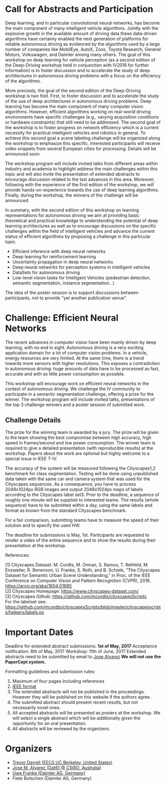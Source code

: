# Call for Abstracts and Participation


Deep learning, and in particular convolutional neural networks, has become the main component of many intelligent vehicle algorithms. Jointly with the explosive growth in the available amount of driving data these data-driven algorithms have certainly enabled the next generation of platforms for reliable autonomous driving as evidenced by the algorithms used by a large number of companies like MobilEye, AutoX, Zoox, Toyota Research, General Motors, Volkswagen, and Daimler among many others. The goal of this workshop on deep learning for vehicle perception (as a second edition of the Deep-Driving workshop held in conjunction with IV2016 for further information) is to foster discussion and to accelerate the study of deep architectures in autonomous driving problems with a focus on the efficiency of the algorithms.

More precisely, the goal of the second edition of the Deep-Driving workshop is two fold. First, to foster discussion and to accelerate the study of the use of deep architectures in autonomous driving problems. Deep learning has become the main component of many computer vision algorithms. However, efficient algorithms working on real-world driving environments have specific challenges (e.g., varying acquisition conditions or hardware constraints) that still need to be addressed. The second goal of the workshop is to foster progress on network efficiency which is a current necessity for practical intelligent vehicles and robotics in general. To achieve this second goal a scene labeling challenge will be organized along the workshop to emphasize this specific. Interested participants will receive video snippets from several European cities for processing. Details will be announced soon.

The workshop program will include invited talks from different areas within industry and academia to highlight address the main challenges within this topic and will also invite the presentation of extended abstracts to encourage discussion related to the last advances in this area. Moreover, following with the experience of the first edition of the workshop, we will provide hands-on-experience towards the use of deep learning algorithms. Finally, during the workshop, the winners of the challenge will be announced.

In summary, with the second edition of this workshop on learning representations for autonomous driving we aim at providing basic theoretical and practical knowledge to understanding the potential of deep learning architectures as well as to encourage discussions on the specific challenges within the field of intelligent vehicles and advance the current status of efficient algorithms by proposing a challenge in this particular topic.

* Efficient inference with deep neural networks
* Deep learning for reinforcement learning
* Uncertainty propagation in deep neural networks
* Deep neural networks for perception systems in intelligent vehicles
* DataSets for autonomous driving
* Low-level vision tasks for Intelligent Vehicles (pedestrian detection, semantic segmentation, instance segmentation...)

The idea of the poster session is to support discussions between participants, not to provide "yet another publication venue".

# Challenge: Efficient Neural Networks

The recent advances in computer vision have been mainly driven by deep learning, with no end in sight. Autonomous driving is a very exciting application domain for a lot of computer vision problems. In a vehicle, energy resources are very limited. At the same time, there is a trend towards more sensors with higher resolutions. This exposes a contradiction in autonomous driving: huge amounts of data have to be processed as fast, accurate and with as little power consumption as possible.

This workshop will encourage work on efficient neural networks in the context of autonomous driving. We challenge the IV community to participate in a semantic segmentation challenge, offering a prize for the winner. The workshop program will include invited talks, presentations of the top 3 challenge winners and a poster session of submitted work.

## Challenge Details
The prize for the winning team is awarded by a jury. The prize will be given to the team showing the best compromise between high accuracy, high speed in frames/second and low power consumption. The winner team is required to give a detailed presentation (with reproducible results) at the workshop. Papers about the work are optional but highly welcome to a special issue in IEEE T-IV.

The accuracy of the system will be measured following the Cityscapes1,2 benchmark for class segmentation. Testing will be done using unpublished data taken with the same car and camera system that was used for the Cityscapes sequences. As a consequence, you have to process 2048x1024px RGB images and output 2048x1024px maps of labels according to the Cityscapes label set3. Prior to the deadline, a sequence of roughly one minute will be supplied to interested teams. The results (whole sequence) have to be submitted within a day, using the same labels and format as known from the standard Cityscapes benchmark.

For a fair comparison, submitting teams have to measure the speed of their solution and to specify the used HW.

The deadline for submissions is May, 1st. Participants are requested to render a video of the entire sequence and to show the results during their presentation at the workshop.

References:<br>

[1] Cityscapes Dataset: M. Cordts, M. Omran, S. Ramos, T. Rehfeld, M. Enzweiler, R. Benenson, U. Franke, S. Roth, and B. Schiele, "The Cityscapes Dataset for Semantic Urban Scene Understanding," in Proc. of the IEEE Conference on Computer Vision and Pattern Recognition (CVPR), 2016. https://arxiv.org/abs/1604.01685<br>
[2] Cityscapes Homepage: https://www.cityscapes-dataset.com/<br>
[3] Cityscapes Github: https://github.com/mcordts/cityscapesScripts<br>
      For the labelset see: https://github.com/mcordts/cityscapesScripts/blob/master/cityscapesscripts/helpers/labels.py

# Important Dates

Deadline for extended abstract submissions: **1st of May, 2017**
Acceptance notification: 8th of May, 2017
Workshop: 11th of June, 2017
Extended abstracts need to be submitted by email to [Jose Alvarez](jose.alvarezlopez@data61.csiro.au)
**We will not use the PaperCept system.**

Formatting guidelines and submission rules:

1. Maximum of four pages including references
2. [IEEE format](http://iv2016.org/authors/authors-2/)
3. The extended abstracts will not be published in the proceedings. However they will be published on this website if the authors agree.
4. The submitted abstract should present recent results, but not necessarily novel ones.
5. All accepted abstracts will be presented as posters at the workshop. We will select a single abstract which will be additionally given the opportunity for an oral presentation.
6. All abstracts will be reviewed by the organizers.

# Organizers

* [Trevor Darrell (EECS UC Berkeley, United States)](http://www.eecs.berkeley.edu/~trevor/)
* [Jose M. Alvarez (Dat61 @ CSIRO, Australia)](http://www.josemalvarez.net/)
* [Uwe Franke (Daimler AG, Germany)](http://www.uwe-franke.de/)
* Fiete Botschen (Daimler AG, Germany)